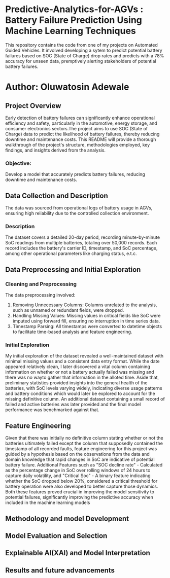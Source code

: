 # Predictive-Analytics-for-AGVs : Battery Failure Prediction Using Machine Learning Techniques
This repository contains the code from one of my projects on Automated Guided Vehicles. It involved developing a sytem to predict potential battery failures based on SOC (State of Charge) drop rates and predicts with a 78% accuracy for unseen data, premptively alerting stakeholders of potential battery failures.

# Author: Oluwatosin Adewale

## Project Overview
Early detection of battery failures can significantly enhance operational efficiency and safety, particularly in the automotive, energy storage, and consumer electronics sectors.The project aims to use SOC (State of Charge) data to predict the likelihood of battery failures, thereby reducing downtime and maintenance costs. This README will provide a thorough walkthrough of the project's structure, methodologies employed, key findings, and insights derived from the analysis.

### Objective: 
Develop a model that accurately predicts battery failures, reducing downtime and maintenance costs.

## Data Collection and Description
The data was sourced from operational logs of battery usage in AGVs, ensuring high reliability due to the controlled collection environment.

### Description 
The dataset covers a detailed 20-day period, recording minute-by-minute SoC readings from multiple batteries, totaling over 50,000 records. Each record includes the battery's carrier ID, timestamp, and SoC percentage, among other operational parameters like charging status, e.t.c.

## Data Preprocessing and Initial Exploration 
### Cleaning and Preprocessing 
The data preprocessing involved:
1. Removing Unnecessary Columns: Columns unrelated to the analysis, such as unnamed or redundant fields, were dropped.
2. Handling Missing Values: Missing values in critical fields like SoC were imputed using forward fill, ensuring no interruption in time series data.
3. Timestamp Parsing: All timestamps were converted to datetime objects to facilitate time-based analysis and feature engineering.
   
### Initial Exploration 
My initial exploration of the dataset revealed a well-maintained dataset with minimal missing values and a consistent data entry format. While the date appeared relatively clean, I later discovered a vital column containing information on whether or not a battery actually failed was missing and there was no wayto gather that information in the alloted time. Aside that, preliminary statistics provided insights into the general health of the batteries, with SoC levels varying widely, indicating diverse usage patterns and battery conditions which would later be explored to account for the missing definitive column. An additional dataset containing a small record of failed and active batteries was later provided and the final model performance was benchmarked against that.

## Feature Engineering 
Given that there was initially no definitive column stating whether or not the batteries ultimately failed except the column that supposedly contained the timestamp of all recorded faults, feature engineering for this project was guided by a hypothesis based on the observations from the data and domain knowledge that rapid changes in SoC are indicative of potential battery failure. Additional Features such as "SOC decline rate" - Calculated as the percentage change in SoC over rolling windows of 24 hours to capture daily volatility, and "Critical Soc" - A binary feature indicating whether the SoC dropped below 20%, considered a critical threshold for battery operation were also developed to better capture those dynamics.
Both these features proved crucial in improving the model sensitivity to potential failures, significantly improving the predictive accuracy when included in the machine learning models 

## Methodology and model Development 

## Model Evaluation and Selection 

## Explainable AI(XAI) and Model Interpretation 

## Results and future advancements

